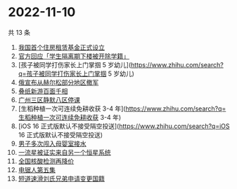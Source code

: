 # 2022-11-10

共 13 条

<!-- BEGIN ZHIHUSEARCH -->
<!-- 最后更新时间 Thu Nov 10 2022 18:26:12 GMT+0800 (China Standard Time) -->
1. [我国首个住房租赁基金正式设立](https://www.zhihu.com/search?q=我国首个住房租赁基金正式设立)
1. [官方回应「学生隔离期下楼被开除学籍」](https://www.zhihu.com/search?q=官方回应「学生隔离期下楼被开除学籍」)
1. [孩子被同学打伤家长上门掌掴 5 岁幼儿](https://www.zhihu.com/search?q=孩子被同学打伤家长上门掌掴 5 岁幼儿)
1. [俄宣布从赫尔松部分地区撤军](https://www.zhihu.com/search?q=俄宣布从赫尔松部分地区撤军)
1. [叠纸新游百面千相](https://www.zhihu.com/search?q=叠纸新游百面千相)
1. [广州三区静默八区停课](https://www.zhihu.com/search?q=广州三区静默八区停课)
1. [生稻种植一次可连续免耕收获 3-4 年](https://www.zhihu.com/search?q=生稻种植一次可连续免耕收获 3-4 年)
1. [iOS 16 正式版默认不接受隔空投送](https://www.zhihu.com/search?q=iOS 16 正式版默认不接受隔空投送)
1. [男子多次闯入母婴室接水](https://www.zhihu.com/search?q=男子多次闯入母婴室接水)
1. [一流星被证实来自另一个恒星系统](https://www.zhihu.com/search?q=一流星被证实来自另一个恒星系统)
1. [全国核酸检测再降价](https://www.zhihu.com/search?q=全国核酸检测再降价)
1. [电锯人第五集](https://www.zhihu.com/search?q=电锯人第五集)
1. [短道速滑刘氏兄弟申请变更国籍](https://www.zhihu.com/search?q=短道速滑刘氏兄弟申请变更国籍)
<!-- END ZHIHUSEARCH -->
